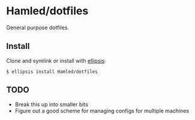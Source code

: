 # Hamled/dotfiles
General purpose dotfiles.

## Install
Clone and symlink or install with [ellipsis][ellipsis]:

```
$ ellipsis install Hamled/dotfiles
```

[ellipsis]: http://ellipsis.sh

## TODO
* Break this up into smaller bits
* Figure out a good scheme for managing configs for multiple machines
